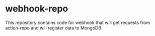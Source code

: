 # webhook-repo
This repository contains code for webhook that will get requests from action-repo and will register data to MongoDB.

